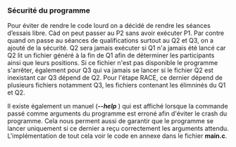 ### Sécurité du programme 

Pour éviter de rendre le code lourd on a décidé de rendre les séances d’essais libre. Càd on peut passer au P2 sans 
avoir exécuter P1. Par contre quand on passe au séances de qualifications surtout au Q2 et Q3, on a ajouté de la sécurité. 
Q2 sera jamais exécuter si Q1 n'a jamais été lancé car Q2 lit un fichier généré à la fin de Q1 afin de déterminer les 
participants ainsi que leurs positions. Si ce fichier n'est pas disponible le programme s'arrêter, également pour Q3 qui va 
jamais se lancer si le fichier Q2 est inexistant car Q3 dépend de Q2. Pour l'étape RACE, ce dernier dépend de 
plusieurs fichiers notamment Q3, les fichiers contenant les élimninés du Q1 et Q2. 

Il existe également un manuel (**_--help_** ) qui est affiché lorsque la commande passé comme arguments du programme est erroné afin 
d'éviter le crash du programme. Cela nous perment aussi de garantir que le programme se lancer uniquement si ce dernier a reçu correctement 
les arguments attendu. L'implémentation de tout cela voir le code en annexe dans le fichier **main.c**.  
